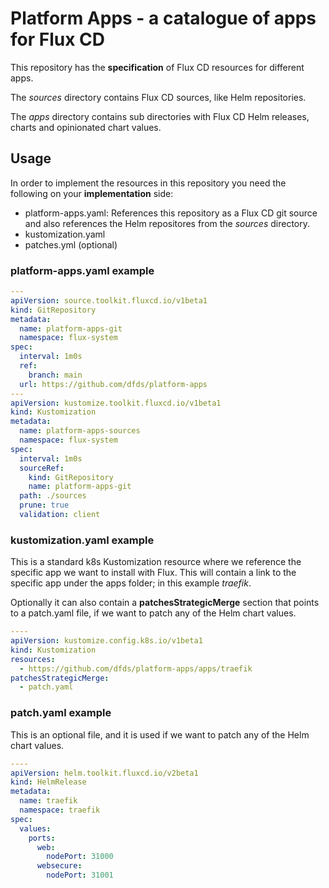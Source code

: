 # Platform Apps - a catalogue of apps for Flux CD

This repository has the **specification** of Flux CD resources for different apps.

The *sources* directory contains Flux CD sources, like Helm repositories.

The *apps* directory contains sub directories with Flux CD Helm releases, charts and opinionated chart values.

## Usage

In order to implement the resources in this repository you need the following on your **implementation** side:

- platform-apps.yaml: References this repository as a Flux CD git source and also references the Helm repositores from the *sources* directory.
- kustomization.yaml
- patches.yml (optional)

### platform-apps.yaml example

```yaml
---
apiVersion: source.toolkit.fluxcd.io/v1beta1
kind: GitRepository
metadata:
  name: platform-apps-git
  namespace: flux-system
spec:
  interval: 1m0s
  ref:
    branch: main
  url: https://github.com/dfds/platform-apps
---
apiVersion: kustomize.toolkit.fluxcd.io/v1beta1
kind: Kustomization
metadata:
  name: platform-apps-sources
  namespace: flux-system
spec:
  interval: 1m0s
  sourceRef:
    kind: GitRepository
    name: platform-apps-git
  path: ./sources
  prune: true
  validation: client
```

### kustomization.yaml example

This is a standard k8s Kustomization resource where we reference the specific app we want to install with Flux.
This will contain a link to the specific app under the apps folder; in this example *traefik*.

Optionally it can also contain a **patchesStrategicMerge** section that points to a patch.yaml file, if we want to patch any of the Helm chart values.

```yaml
----
apiVersion: kustomize.config.k8s.io/v1beta1
kind: Kustomization
resources:
  - https://github.com/dfds/platform-apps/apps/traefik
patchesStrategicMerge:
  - patch.yaml
```

### patch.yaml example

This is an optional file, and it is used if we want to patch any of the Helm chart values.

```yaml
----
apiVersion: helm.toolkit.fluxcd.io/v2beta1
kind: HelmRelease
metadata:
  name: traefik
  namespace: traefik
spec:
  values:
    ports:
      web:
        nodePort: 31000
      websecure:
        nodePort: 31001
```

